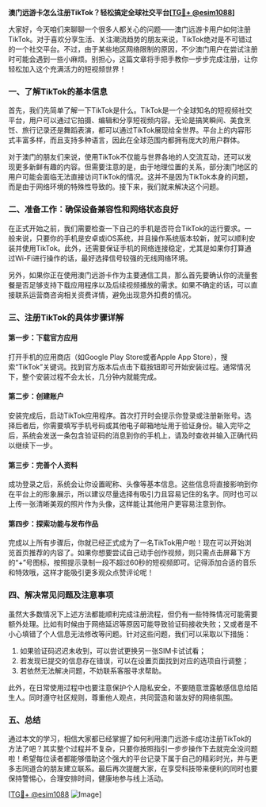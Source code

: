 **澳门远游卡怎么注册TikTok？轻松搞定全球社交平台[[TG💪+ @esim1088](https://t.me/s/esim1088)]**

大家好，今天咱们来聊聊一个很多人都关心的问题——澳门远游卡用户如何注册TikTok。对于喜欢分享生活、关注潮流趋势的朋友来说，TikTok绝对是不可错过的一个社交平台。不过，由于某些地区网络限制的原因，不少澳门用户在尝试注册时可能会遇到一些小麻烦。别担心，这篇文章将手把手教你一步步完成注册，让你轻松加入这个充满活力的短视频世界！

### 一、了解TikTok的基本信息

首先，我们先简单了解一下TikTok是什么。TikTok是一个全球知名的短视频社交平台，用户可以通过它拍摄、编辑和分享短视频内容。无论是搞笑瞬间、美食烹饪、旅行记录还是舞蹈表演，都可以通过TikTok展现给全世界。平台上的内容形式丰富多样，而且支持多种语言，因此在全球范围内都拥有庞大的用户群体。

对于澳门的朋友们来说，使用TikTok不仅能与世界各地的人交流互动，还可以发现更多新鲜有趣的内容。但需要注意的是，由于地理位置的关系，部分澳门地区的用户可能会面临无法直接访问TikTok的情况。这并不是因为TikTok本身的问题，而是由于网络环境的特殊性导致的。接下来，我们就来解决这个问题。

### 二、准备工作：确保设备兼容性和网络状态良好

在正式开始之前，我们需要检查一下自己的手机是否符合TikTok的运行要求。一般来说，只要你的手机是安卓或iOS系统，并且操作系统版本较新，就可以顺利安装并使用TikTok。此外，还需要保证手机的网络连接稳定，尤其是如果你打算通过Wi-Fi进行操作的话，最好选择信号较强的无线网络环境。

另外，如果你正在使用澳门远游卡作为主要通信工具，那么首先要确认你的流量套餐是否足够支持下载应用程序以及后续视频播放的需求。如果不确定的话，可以直接联系运营商咨询相关资费详情，避免出现意外扣费的情况。

### 三、注册TikTok的具体步骤详解

#### 第一步：下载官方应用
打开手机的应用商店（如Google Play Store或者Apple App Store），搜索“TikTok”关键词。找到官方版本后点击下载按钮即可开始安装过程。通常情况下，整个安装过程不会太长，几分钟内就能完成。

#### 第二步：创建账户
安装完成后，启动TikTok应用程序。首次打开时会提示你登录或注册新账号。选择后者后，你需要填写手机号码或其他电子邮箱地址用于验证身份。输入完毕之后，系统会发送一条包含验证码的消息到你的手机上，请及时查收并输入正确代码以继续下一步。

#### 第三步：完善个人资料
成功登录之后，系统会让你设置昵称、头像等基本信息。这些信息将直接影响到你在平台上的形象展示，所以建议尽量选择有吸引力且容易记住的名字。同时也可以上传一张清晰美观的照片作为头像，这样能让其他用户更容易注意到你。

#### 第四步：探索功能与发布作品
完成以上所有步骤后，你就已经正式成为了一名TikTok用户啦！现在可以开始浏览首页推荐的内容了。如果你想要尝试自己动手创作视频，则只需点击屏幕下方的“+”号图标，按照提示录制一段不超过60秒的短视频即可。记得添加合适的音乐和特效哦，这样才能吸引更多观众点赞评论呢！

### 四、解决常见问题及注意事项

虽然大多数情况下上述方法都能顺利完成注册流程，但仍有一些特殊情况可能需要额外处理。比如有时候由于网络延迟等原因可能导致验证码接收失败；又或者是不小心填错了个人信息无法修改等问题。针对这些问题，我们可以采取以下措施：

1. 如果验证码迟迟未收到，可以尝试更换另一张SIM卡试试看；
2. 若发现已提交的信息存在错误，可以在设置页面找到对应的选项自行调整；
3. 若依然无法解决问题，不妨联系客服寻求帮助。

此外，在日常使用过程中也要注意保护个人隐私安全，不要随意泄露敏感信息给陌生人。同时遵守社区规则，尊重他人观点，共同营造和谐友好的网络氛围。

### 五、总结

通过本文的学习，相信大家都已经掌握了如何利用澳门远游卡成功注册TikTok的方法了吧？其实整个过程并不复杂，只要你按照指引一步步操作下去就完全没问题啦！希望每位读者都能够借助这个强大的平台记录下属于自己的精彩时光，并与更多志同道合的朋友建立联系。最后再次提醒大家，在享受科技带来便利的同时也要保持警惕心，合理安排时间，健康地参与线上活动。

[[TG💪+ @esim1088](https://t.me/s/esim1088) ![Image](https://i.postimg.cc/4NQfJmqS/Snipaste-2025-05-13-00-14-12.png)]